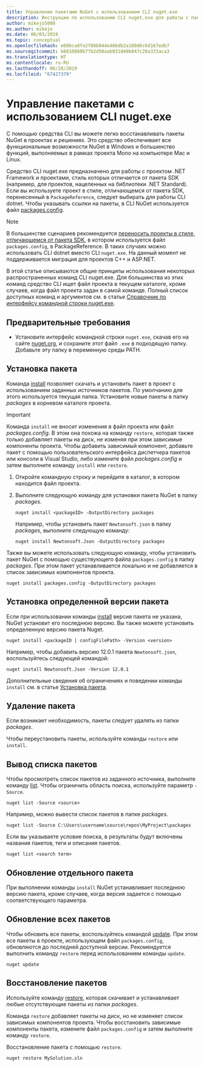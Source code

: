 ```yaml
---
title: Управление пакетами NuGet с использованием CLI nuget.exe
description: Инструкции по использованию CLI nuget.exe для работы с пакетами NuGet.
author: mikejo5000
ms.author: mikejo
ms.date: 06/03/2019
ms.topic: conceptual
ms.openlocfilehash: e60bca8fe2f80b044e466db2a100d6c6d167edb7
ms.sourcegitcommit: b6810860b77b2d50aab031040b047c20a333aca3
ms.translationtype: HT
ms.contentlocale: ru-RU
ms.lasthandoff: 06/28/2019
ms.locfileid: "67427379"
---
```

# <a name="manage-packages-using-the-nugetexe-cli"></a>Управление пакетами с использованием CLI nuget.exe

С помощью средства CLI вы можете легко восстанавливать пакеты NuGet в проектах и решениях. Это средство обеспечивает все функциональные возможности NuGet в Windows и большинство функций, выполняемых в рамках проекта Mono на компьютере Mac и Linux.

Средство CLI nuget.exe предназначено для работы с проектом .NET Framework и проектами, стиль которых отличается от пакета SDK (например, для проектов, нацеленных на библиотеки .NET Standard). Если вы используете проект в стиле, отличающемся от пакета SDK, перенесенный в `PackageReference`, следует выбирать для работы CLI dotnet. Чтобы указывать ссылки на пакеты, в CLI NuGet используется файл [packages.config](../reference/packages-config.md).

> [!NOTE]
> В большинстве сценариев рекомендуется [переносить проекты в стиле, отличающемся от пакета SDK](../reference/migrate-packages-config-to-package-reference.md), в котором используется файл `packages.config`, в PackageReference. В таких случаях можно использовать CLI dotnet вместо CLI `nuget.exe`. На данный момент не поддерживается миграция для проектов C++ и ASP.NET.

В этой статье описываются общие принципы использования некоторых распространенных команд CLI nuget.exe. Для большинства из этих команд средство CLI ищет файл проекта в текущем каталоге, кроме случаев, когда файл проекта задан в самой команде. Полный список доступных команд и аргументов см. в статье [Справочник по интерфейсу командной строки nuget.exe](../tools/nuget-exe-cli-reference.md).

## <a name="prerequisites"></a>Предварительные требования

- Установите интерфейс командной строки `nuget.exe`, скачав его на сайте [nuget.org](https://dist.nuget.org/win-x86-commandline/latest/nuget.exe), и сохраните этот файл `.exe` в подходящую папку. Добавьте эту папку в переменную среды PATH.

## <a name="install-a-package"></a>Установка пакета

Команда [install](../tools/cli-ref-install.md) позволяет скачать и установить пакет в проект с использованием заданных источников пакетов. По умолчанию для этого используется текущая папка. Установите новые пакеты в папку *packages* в корневом каталоге проекта.

> [!IMPORTANT]
> Команда `install` не вносит изменения в файл проекта или файл *packages.config*. В этом она похожа на команду `restore`, которая также только добавляет пакеты на диск, не изменяя при этом зависимые компоненты проекта. Чтобы добавить зависимый компонент, добавьте пакет с помощью пользовательского интерфейса диспетчера пакетов или консоли в Visual Studio, либо измените файл *packages.config* и затем выполните команду `install` или `restore`.

1. Откройте командную строку и перейдите в каталог, в котором находится файл проекта.

2. Выполните следующую команду для установки пакета NuGet в папку *packages*.

    ```cli
    nuget install <packageID> -OutputDirectory packages
    ```

    Например, чтобы установить пакет `Newtonsoft.json` в папку *packages*, выполните следующую команду:

    ```cli
    nuget install Newtonsoft.Json -OutputDirectory packages
    ```

Также вы можете использовать следующую команду, чтобы установить пакет NuGet с помощью существующего файла `packages.config` в папку *packages*. При этом пакет устанавливается локально и не добавляется в список зависимых компонентов проекта.

```cli
nuget install packages.config -OutputDirectory packages
```

## <a name="install-a-specific-version-of-a-package"></a>Установка определенной версии пакета

Если при использовании команды [install](../tools/cli-ref-install.md) версия пакета не указана, NuGet установит его последнюю версию. Вы также можете установить определенную версию пакета Nuget.

```cli
nuget install <packageID | configFilePath> -Version <version>
```

Например, чтобы добавить версию 12.0.1 пакета `Newtonsoft.json`, воспользуйтесь следующей командой:

```cli
nuget install Newtonsoft.Json -Version 12.0.1
```

Дополнительные сведения об ограничениях и поведении команды `install` см. в статье [Установка пакета](#install-a-package).

## <a name="remove-a-package"></a>Удаление пакета

Если возникает необходимость, пакеты следует удалять из папки *packages*.

Чтобы переустановить пакеты, используйте команды `restore` или `install`.

## <a name="list-packages"></a>Вывод списка пакетов

Чтобы просмотреть список пакетов из заданного источника, выполните команду [list](../tools/cli-ref-list.md). Чтобы ограничить область поиска, используйте параметр `-Source`.

```cli
nuget list -Source <source>
```

Например, можно вывести список пакетов в папке *packages*.

```cli
nuget list -Source C:\Users\username\source\repos\MyProject\packages
```

Если вы указываете условие поиска, в результаты будут включены названия пакетов, теги и описания пакетов.

```cli
nuget list <search term>
```

## <a name="update-an-individual-package"></a>Обновление отдельного пакета

При выполнении команды `install` NuGet устанавливает последнюю версию пакета, кроме случаев, когда версия задается с помощью соответствующего параметра.

## <a name="update-all-packages"></a>Обновление всех пакетов

Чтобы обновить все пакеты, воспользуйтесь командой [update](../tools/cli-ref-update.md). При этом все пакеты в проекте, использующем файл `packages.config`, обновляются до последней доступной версии. Рекомендуется выполнить команду `restore` перед использованием команды `update`.

```cli
nuget update
```

## <a name="restore-packages"></a>Восстановление пакетов

Используйте команду [restore](../tools/cli-ref-restore.md), которая скачивает и устанавливает любые отсутствующие пакеты из папки *packages*.

Команда `restore` добавляет пакеты на диск, но не изменяет список зависимых компонентов проекта. Чтобы восстановить зависимые компоненты пакета, измените файл `packages.config` и затем выполните команду `restore`.

Восстановление пакета с помощью `restore`.

```cli
nuget restore MySolution.sln
```